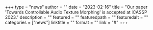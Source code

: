 +++
type = "news"
author = ""
date = "2023-02-16"
title = "Our paper 'Towards Controllable Audio Texture Morphing' is accepted at ICASSP 2023."
description = ""
featured = ""
featuredpath = ""
featuredalt = ""
categories = ["news"]
linktitle = ""
format = ""
link = "#"
+++